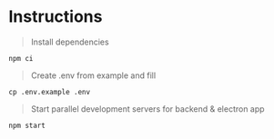 # Instructions

> Install dependencies

```
npm ci
```

> Create .env from example and fill

```
cp .env.example .env
```

> Start parallel development servers for backend & electron app

```
npm start
```
